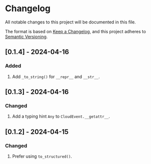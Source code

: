 # Changelog

All notable changes to this project will be documented in this file.

The format is based on [Keep a Changelog](https://keepachangelog.com/en/1.1.0/),
and this project adheres to [Semantic Versioning](https://semver.org/spec/v2.0.0.html).

## [0.1.4] - 2024-04-16

### Added

1. Add `_to_string()` for `__repr__` and `__str__`.

## [0.1.3] - 2024-04-16

### Changed

1. Add a typing hint `Any` to `CloudEvent.__getattr__`.

## [0.1.2] - 2024-04-15

### Changed

1. Prefer using `to_structured()`.

